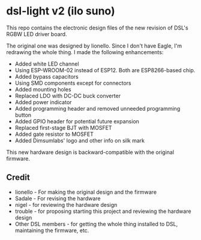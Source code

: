 # dsl-light v2 (ilo suno)

This repo contains the electronic design files of the new revision of DSL's RGBW LED driver board.

The original one was designed by lionello. Since I don't have Eagle, I'm redrawing the whole thing. I made the following enhancements:

* Added white LED channel
* Using ESP-WROOM-02 instead of ESP12. Both are ESP8266-based chip.
* Added bypass capacitors
* Using SMD components except for connectors
* Added mounting holes
* Replaced LDO with DC-DC buck converter
* Added power indicator
* Added programming header and removed unneeded programming button
* Added GPIO header for potential future expansion
* Replaced first-stage BJT with MOSFET
* Added gate resistor to MOSFET
* Added Dimsumlabs' logo and other info on silk mark

This new hardware design is backward-compatible with the original firmware.

## Credit

* lionello - For making the original design and the firmware
* Sadale - For revising the hardware
* nigel - for reviewing the hardware design
* trouble - for proposing starting this project and reviewing the hardware design
* Other DSL members - for getting the whole thing installed to DSL, maintaining the firmware, etc.
